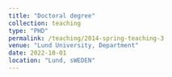 ```yaml
---
title: "Doctoral degree"
collection: teaching
type: "PHD"
permalink: /teaching/2014-spring-teaching-3
venue: "Lund University, Department"
date: 2022-10-01
location: "Lund, sWEDEN"
---
```

